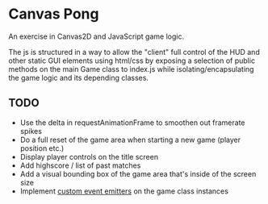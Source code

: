 # Canvas Pong

An exercise in Canvas2D and JavaScript game logic.

The js is structured in a way to allow the "client" full control of the HUD and other static GUI elements using html/css by exposing a selection of public methods on the main Game class to index.js while isolating/encapsulating the game logic and its depending classes.

## TODO

- Use the delta in requestAnimationFrame to smoothen out framerate spikes
- Do a full reset of the game area when starting a new game (player position etc.)
- Display player controls on the title screen
- Add highscore / list of past matches
- Add a visual bounding box of the game area that's inside of the screen size
- Implement [custom event emitters](https://css-tricks.com/understanding-event-emitters/) on the game class instances
